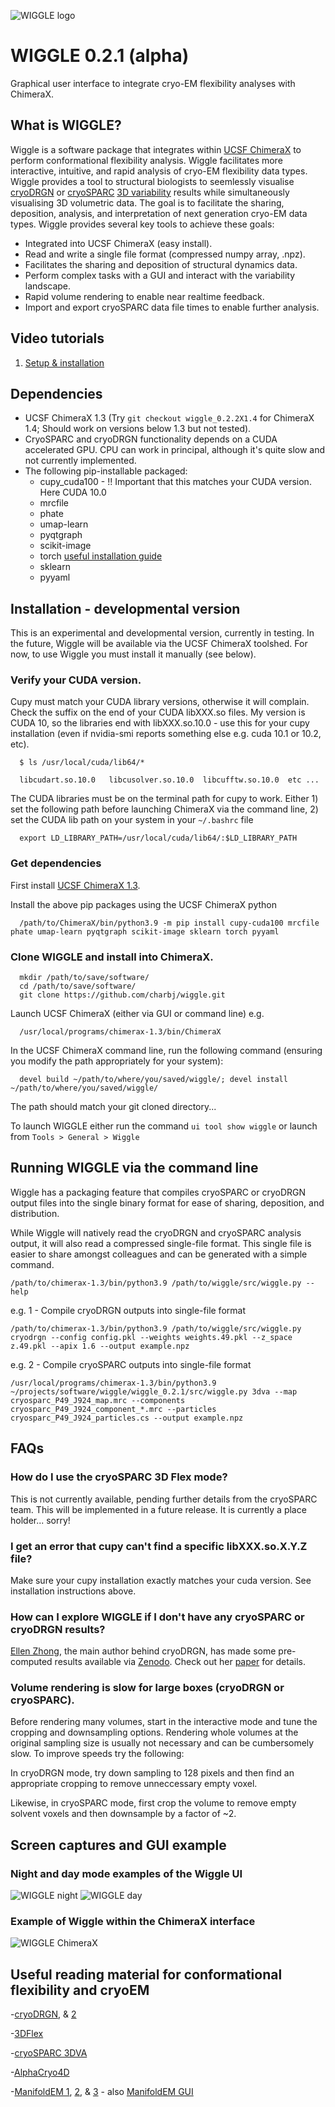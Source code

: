 ![WIGGLE logo](https://github.com/charbj/wiggle/blob/main/src/resources/Wiggle.PNG)

# WIGGLE 0.2.1 (alpha)
Graphical user interface to integrate cryo-EM flexibility analyses with ChimeraX.

## What is WIGGLE?
Wiggle is a software package that integrates within [UCSF ChimeraX](https://www.cgl.ucsf.edu/chimerax/) to perform conformational flexibility analysis. Wiggle facilitates more interactive, intuitive, and rapid analysis of cryo-EM flexibility data types. Wiggle provides a tool to structural biologists to seemlessly visualise [cryoDRGN](http://cb.csail.mit.edu/cb/cryodrgn/) or [cryoSPARC](https://cryosparc.com/) [3D variability](https://guide.cryosparc.com/processing-data/tutorials-and-case-studies/tutorial-3d-variability-analysis-part-one) results while simultaneously visualising 3D volumetric data. The goal is to facilitate the sharing, deposition, analysis, and interpretation of next generation cryo-EM data types. Wiggle provides several key tools to achieve these goals:
* Integrated into UCSF ChimeraX (easy install).
* Read and write a single file format (compressed numpy array, .npz). 
* Facilitates the sharing and deposition of structural dynamics data. 
* Perform complex tasks with a GUI and interact with the variability landscape.
* Rapid volume rendering to enable near realtime feedback.
* Import and export cryoSPARC data file times to enable further analysis.

## Video tutorials
1. [Setup & installation](https://youtu.be/y99k88MszrY)

## Dependencies
* UCSF ChimeraX 1.3 (Try `git checkout wiggle_0.2.2X1.4` for ChimeraX 1.4; Should work on versions below 1.3 but not tested).
* CryoSPARC and cryoDRGN functionality depends on a CUDA accelerated GPU. CPU can work in principal, although it's quite slow and not currently implemented.
* The following pip-installable packaged:
  * cupy_cuda100 - !! Important that this matches your CUDA version. Here CUDA 10.0
  * mrcfile
  * phate
  * umap-learn
  * pyqtgraph
  * scikit-image
  * torch [useful installation guide](https://varhowto.com/install-pytorch-cuda-9-2/)
  * sklearn
  * pyyaml

## Installation - developmental version
This is an experimental and developmental version, currently in testing. In the future, Wiggle will be available via the UCSF ChimeraX toolshed. For now, to use Wiggle you must install it manually (see below).

  ### Verify your CUDA version. 
Cupy must match your CUDA library versions, otherwise it will complain. Check the suffix on the end of your CUDA libXXX.so files. My version is CUDA 10, so the libraries end with libXXX.so.10.0 - use this for your cupy installation (even if nvidia-smi reports something else e.g. cuda 10.1 or 10.2, etc).

      $ ls /usr/local/cuda/lib64/*
      
      libcudart.so.10.0   libcusolver.so.10.0  libcufftw.so.10.0  etc ...

The CUDA libraries must be on the terminal path for cupy to work. Either 1) set the following path before launching ChimeraX via the command line, 2) set the CUDA lib path on your system in your `~/.bashrc` file
      
      export LD_LIBRARY_PATH=/usr/local/cuda/lib64/:$LD_LIBRARY_PATH
      
  ### Get dependencies
  
First install [UCSF ChimeraX 1.3](https://www.cgl.ucsf.edu/chimerax/older_releases.html).

Install the above pip packages using the UCSF ChimeraX python

      /path/to/ChimeraX/bin/python3.9 -m pip install cupy-cuda100 mrcfile phate umap-learn pyqtgraph scikit-image sklearn torch pyyaml

### Clone WIGGLE and install into ChimeraX.

      mkdir /path/to/save/software/
      cd /path/to/save/software/
      git clone https://github.com/charbj/wiggle.git
      
Launch UCSF ChimeraX (either via GUI or command line) e.g.

      /usr/local/programs/chimerax-1.3/bin/ChimeraX
      
In the UCSF ChimeraX command line, run the following command (ensuring you modify the path appropriately for your system):

      devel build ~/path/to/where/you/saved/wiggle/; devel install ~/path/to/where/you/saved/wiggle/

The path should match your git cloned directory...

To launch WIGGLE either run the command `ui tool show wiggle` or launch from `Tools > General > Wiggle`

## Running WIGGLE via the command line
Wiggle has a packaging feature that compiles cryoSPARC or cryoDRGN output files into the single binary format for ease of sharing, deposition, and distribution. 

While Wiggle will natively read the cryoDRGN and cryoSPARC analysis output, it will also read a compressed single-file format. This single file is easier to share amongst colleagues and can be generated with a simple command. 

    /path/to/chimerax-1.3/bin/python3.9 /path/to/wiggle/src/wiggle.py --help

e.g. 1 - Compile cryoDRGN outputs into single-file format

    /path/to/chimerax-1.3/bin/python3.9 /path/to/wiggle/src/wiggle.py cryodrgn --config config.pkl --weights weights.49.pkl --z_space z.49.pkl --apix 1.6 --output example.npz

e.g. 2 - Compile cryoSPARC outputs into single-file format
    
    /usr/local/programs/chimerax-1.3/bin/python3.9 ~/projects/software/wiggle/wiggle_0.2.1/src/wiggle.py 3dva --map cryosparc_P49_J924_map.mrc --components cryosparc_P49_J924_component_*.mrc --particles cryosparc_P49_J924_particles.cs --output example.npz
    
## FAQs

### How do I use the cryoSPARC 3D Flex mode?
This is not currently available, pending further details from the cryoSPARC team. This will be implemented in a future release. It is currently a place holder... sorry!

### I get an error that cupy can't find a specific libXXX.so.X.Y.Z file?
Make sure your cupy installation exactly matches your cuda version. See installation instructions above.

### How can I explore WIGGLE if I don't have any cryoSPARC or cryoDRGN results?
[Ellen Zhong](https://github.com/zhonge), the main author behind cryoDRGN, has made some pre-computed results available via [Zenodo](https://zenodo.org/record/4355284#.YxiKXNJBy4o). Check out her [paper](https://www.nature.com/articles/s41592-020-01049-4) for details.

### Volume rendering is slow for large boxes (cryoDRGN or cryoSPARC).
Before rendering many volumes, start in the interactive mode and tune the cropping and downsampling options. Rendering whole volumes at the original sampling size is usually not necessary and can be cumbersomely slow. To improve speeds try the following:

In cryoDRGN mode, try down sampling to 128 pixels and then find an appropriate cropping to remove unneccessary empty voxel. 

Likewise, in cryoSPARC mode, first crop the volume to remove empty solvent voxels and then downsample by a factor of ~2. 

## Screen captures and GUI example
### Night and day mode examples of the Wiggle UI
![WIGGLE night](https://github.com/charbj/wiggle/blob/main/screengrabs/wiggle.png)
![WIGGLE day](https://github.com/charbj/wiggle/blob/main/screengrabs/wiggle_ui2.png)

### Example of Wiggle within the ChimeraX interface
![WIGGLE ChimeraX](https://github.com/charbj/wiggle/blob/main/screengrabs/wiggle_chimera.png)


## Useful reading material for conformational flexibility and cryoEM
-[cryoDRGN](https://www.nature.com/articles/s41592-020-01049-4), & [2](https://openaccess.thecvf.com/content/ICCV2021/papers/Zhong_CryoDRGN2_Ab_Initio_Neural_Reconstruction_of_3D_Protein_Structures_From_ICCV_2021_paper.pdf)

-[3DFlex](https://www.biorxiv.org/content/10.1101/2021.04.22.440893v1)

-[cryoSPARC 3DVA](https://www.sciencedirect.com/science/article/pii/S1047847721000071)

-[AlphaCryo4D](https://www.mdpi.com/1422-0067/23/16/8872/htm)

-[ManifoldEM 1](https://www.pnas.org/doi/10.1073/pnas.1419276111), [2](https://www.nature.com/articles/s41467-020-18403-x), & [3](https://www.biorxiv.org/content/10.1101/2021.06.18.449029v2.full) - also [ManifoldEM GUI](https://github.com/evanseitz/ManifoldEM_Python)





